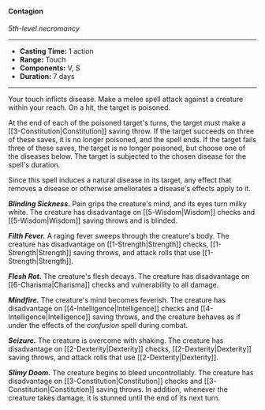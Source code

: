 #### Contagion
*5th-level necromancy*
___
- **Casting Time:** 1 action
- **Range:** Touch
- **Components:** V, S
- **Duration:** 7 days
---
Your touch inflicts disease. Make a melee spell attack against a creature within your reach. On a hit, the target is poisoned.

At the end of each of the poisoned target's turns, the target must make a [[3-Constitution|Constitution]] saving throw. If the target succeeds on three of these saves, it is no longer poisoned, and the spell ends. If the target fails three of these saves, the target is no longer poisoned, but choose one of the diseases below. The target is subjected to the chosen disease for the spell's duration.

Since this spell induces a natural disease in its target, any effect that removes a disease or otherwise ameliorates a disease's effects apply to it.

***Blinding Sickness.*** Pain grips the creature's mind, and its eyes turn milky white. The creature has disadvantage on [[5-Wisdom|Wisdom]] checks and [[5-Wisdom|Wisdom]] saving throws and is blinded.

***Filth Fever.*** A raging fever sweeps through the creature's body. The creature has disadvantage on [[1-Strength|Strength]] checks, [[1-Strength|Strength]] saving throws, and attack rolls that use [[1-Strength|Strength]].

***Flesh Rot.*** The creature's flesh decays. The creature has disadvantage on [[6-Charisma|Charisma]] checks and vulnerability to all damage.

***Mindfire.*** The creature's mind becomes feverish. The creature has disadvantage on [[4-Intelligence|Intelligence]] checks and [[4-Intelligence|Intelligence]] saving throws, and the creature behaves as if under the effects of the *confusion* spell during combat.

***Seizure.*** The creature is overcome with shaking. The creature has disadvantage on [[2-Dexterity|Dexterity]] checks, [[2-Dexterity|Dexterity]] saving throws, and attack rolls that use [[2-Dexterity|Dexterity]].

***Slimy Doom.*** The creature begins to bleed uncontrollably. The creature has disadvantage on [[3-Constitution|Constitution]] checks and [[3-Constitution|Constitution]] saving throws. In addition, whenever the creature takes damage, it is stunned until the end of its next turn.